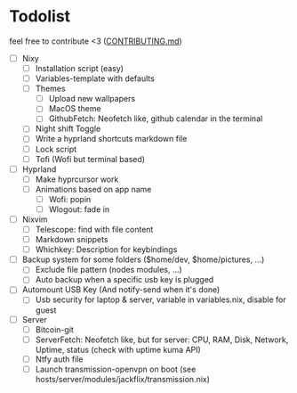 # Todolist

feel free to contribute <3 ([CONTRIBUTING.md](CONTRIBUTING.md))

- [ ] Nixy
  - [ ] Installation script (easy)
  - [ ] Variables-template with defaults
  - [ ] Themes
    - [ ] Upload new wallpapers
    - [ ] MacOS theme
    - [ ] GithubFetch: Neofetch like, github calendar in the terminal
  - [ ] Night shift Toggle
  - [ ] Write a hyprland shortcuts markdown file
  - [ ] Lock script
  - [ ] Tofi (Wofi but terminal based)

- [ ] Hyprland
  - [ ] Make hyprcursor work
  - [ ] Animations based on app name
    - [ ] Wofi: popin
    - [ ] Wlogout: fade in

- [ ] Nixvim
  - [ ] Telescope: find with file content
  - [ ] Markdown snippets
  - [ ] Whichkey: Description for keybindings

- [ ] Backup system for some folders ($home/dev, $home/pictures, ...)
  - [ ] Exclude file pattern (nodes modules, ...)
  - [ ] Auto backup when a specific usb key is plugged

- [ ] Automount USB Key (And notify-send when it's done)
  - [ ] Usb security for laptop & server, variable in variables.nix, disable for guest

- [ ] Server
  - [ ] Bitcoin-git
  - [ ] ServerFetch: Neofetch like, but for server: CPU, RAM, Disk, Network, Uptime, status (check with uptime kuma API)
  - [ ] Ntfy auth file
  - [ ] Launch transmission-openvpn on boot (see hosts/server/modules/jackflix/transmission.nix)
